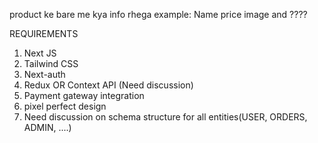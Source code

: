 product ke bare me kya info rhega
example:
Name
price
image 
and ????


REQUIREMENTS

1. Next JS
2. Tailwind CSS
3. Next-auth
4. Redux OR Context API (Need discussion)
5. Payment gateway integration
6. pixel perfect design
7. Need discussion on schema structure for all entities(USER, ORDERS, ADMIN, ....)
